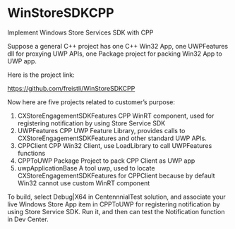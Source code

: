# WinStoreSDKCPP
Implement Windows Store Services SDK with CPP

Suppose a general C++ project has one C++ Win32 App, one UWPFeatures dll for proxying UWP APIs, one Package project for packing Win32 App to UWP app. 

Here is the project link:

https://github.com/freistli/WinStoreSDKCPP

Now here are five projects related to customer’s purpose:

1.	CXStoreEngagementSDKFeatures  CPP WinRT component, used for registering notification by using Store Service SDK
2.	UWPFeatures CPP UWP Feature Library, provides calls to CXStoreEngagementSDKFeatures and other standard UWP APIs. 
3.	CPPClient  CPP Win32 Client, use LoadLibrary to call UWPFeatures functions
4.	CPPToUWP Package Project to pack CPP Client as UWP app
5.	uwpApplicationBase A tool uwp, used to locate CXStoreEngagementSDKFeatures  for CPPClient because by default Win32 cannot use custom WinRT component

To build, select Debug|X64 in CentennnialTest solution, and associate your live Windows Store App item in CPPToUWP for registering notification by using Store Service SDK. Run it, and then can test the Notification function in Dev Center.
